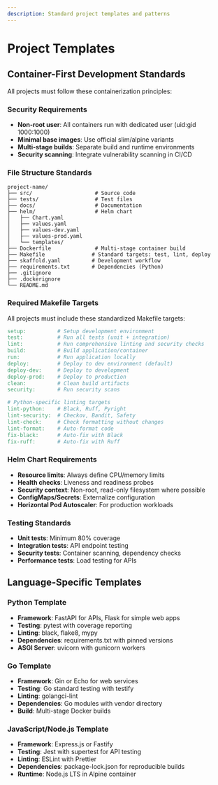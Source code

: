 ```yaml
---
description: Standard project templates and patterns
---
```


# Project Templates

## Container-First Development Standards

All projects must follow these containerization principles:

### Security Requirements
- **Non-root user**: All containers run with dedicated user (uid:gid 1000:1000)
- **Minimal base images**: Use official slim/alpine variants
- **Multi-stage builds**: Separate build and runtime environments
- **Security scanning**: Integrate vulnerability scanning in CI/CD

### File Structure Standards
```
project-name/
├── src/                    # Source code
├── tests/                  # Test files
├── docs/                   # Documentation
├── helm/                   # Helm chart
│   ├── Chart.yaml
│   ├── values.yaml
│   ├── values-dev.yaml
│   ├── values-prod.yaml
│   └── templates/
├── Dockerfile              # Multi-stage container build
├── Makefile               # Standard targets: test, lint, deploy
├── skaffold.yaml          # Development workflow
├── requirements.txt       # Dependencies (Python)
├── .gitignore
├── .dockerignore
└── README.md
```

### Required Makefile Targets

All projects must include these standardized Makefile targets:

```makefile
setup:          # Setup development environment
test:           # Run all tests (unit + integration)
lint:           # Run comprehensive linting and security checks
build:          # Build application/container
run:            # Run application locally
deploy:         # Deploy to dev environment (default)
deploy-dev:     # Deploy to development
deploy-prod:    # Deploy to production
clean:          # Clean build artifacts
security:       # Run security scans

# Python-specific linting targets
lint-python:    # Black, Ruff, Pyright
lint-security:  # Checkov, Bandit, Safety
lint-check:     # Check formatting without changes
lint-format:    # Auto-format code
fix-black:      # Auto-fix with Black
fix-ruff:       # Auto-fix with Ruff
```

### Helm Chart Requirements
- **Resource limits**: Always define CPU/memory limits
- **Health checks**: Liveness and readiness probes
- **Security context**: Non-root, read-only filesystem where possible
- **ConfigMaps/Secrets**: Externalize configuration
- **Horizontal Pod Autoscaler**: For production workloads

### Testing Standards
- **Unit tests**: Minimum 80% coverage
- **Integration tests**: API endpoint testing
- **Security tests**: Container scanning, dependency checks
- **Performance tests**: Load testing for APIs

## Language-Specific Templates

### Python Template
- **Framework**: FastAPI for APIs, Flask for simple web apps
- **Testing**: pytest with coverage reporting
- **Linting**: black, flake8, mypy
- **Dependencies**: requirements.txt with pinned versions
- **ASGI Server**: uvicorn with gunicorn workers

### Go Template
- **Framework**: Gin or Echo for web services
- **Testing**: Go standard testing with testify
- **Linting**: golangci-lint
- **Dependencies**: Go modules with vendor directory
- **Build**: Multi-stage Docker builds

### JavaScript/Node.js Template
- **Framework**: Express.js or Fastify
- **Testing**: Jest with supertest for API testing
- **Linting**: ESLint with Prettier
- **Dependencies**: package-lock.json for reproducible builds
- **Runtime**: Node.js LTS in Alpine container
